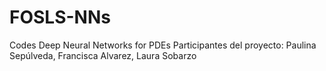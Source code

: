 # FOSLS-NNs
Codes Deep Neural Networks for PDEs
Participantes del proyecto: Paulina Sepúlveda, Francisca Alvarez, Laura Sobarzo 
